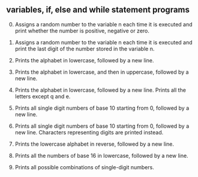 ## variables, if, else and while statement programs
0. Assigns a random number to the variable n each time it is executed and print whether the number is positive, negative or zero.

1. Assigns a random number to the variable n each time it is executed and print the last digit of the number stored in the variable n.

2. Prints the alphabet in lowercase, followed by a new line.

3. Prints the alphabet in lowercase, and then in uppercase, followed by a new line.

4. Prints the alphabet in lowercase, followed by a new line. Prints all the letters except q and e.

5. Prints all single digit numbers of base 10 starting from 0, followed by a new line.

6. Prints all single digit numbers of base 10 starting from 0, followed by a new line. Characters representing digits are printed instead.

7. Prints the lowercase alphabet in reverse, followed by a new line.

8. Prints all the numbers of base 16 in lowercase, followed by a new line.

9. Prints all possible combinations of single-digit numbers.

